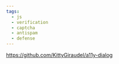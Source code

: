 ```yaml
---
tags:
  - js
  - verification
  - captcha
  - antispam
  - defense
---
```

https://github.com/KittyGiraudel/a11y-dialog

